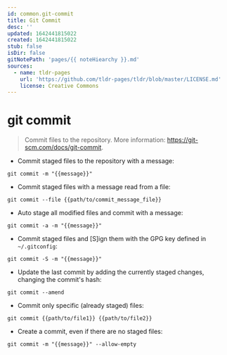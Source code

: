 ```yaml
---
id: common.git-commit
title: Git Commit
desc: ''
updated: 1642441815022
created: 1642441815022
stub: false
isDir: false
gitNotePath: 'pages/{{ noteHiearchy }}.md'
sources:
  - name: tldr-pages
    url: 'https://github.com/tldr-pages/tldr/blob/master/LICENSE.md'
    license: Creative Commons
---
```

# git commit

> Commit files to the repository.
> More information: <https://git-scm.com/docs/git-commit>.

- Commit staged files to the repository with a message:

`git commit -m "{{message}}"`

- Commit staged files with a message read from a file:

`git commit --file {{path/to/commit_message_file}}`

- Auto stage all modified files and commit with a message:

`git commit -a -m "{{message}}"`

- Commit staged files and [S]ign them with the GPG key defined in `~/.gitconfig`:

`git commit -S -m "{{message}}"`

- Update the last commit by adding the currently staged changes, changing the commit's hash:

`git commit --amend`

- Commit only specific (already staged) files:

`git commit {{path/to/file1}} {{path/to/file2}}`

- Create a commit, even if there are no staged files:

`git commit -m "{{message}}" --allow-empty`

